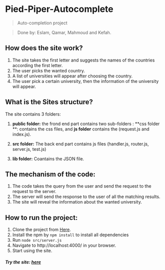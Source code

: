 # Pied-Piper-Autocomplete
>Auto-completion project

>Done by: Eslam, Qamar, Mahmoud and Kefah.

## How does the site work?
1. The site takes the first letter and suggests the names of the countries according the first letter.
2. The user picks the wanted country.
3. A list of universities will appear after choosing the country.
4. The user pick a certain university, then the information of the university will appear.

## What is the Sites structure?
The site contains 3 folders:
1. **public folder:**
the frond end part contains two sub-folders : **css folder **: contains the css files, and **js folder** contains the (request.js and index.js).

2. **src folder:** The back end part contains js files (handler.js, router.js, server.js, test.js)
3. **lib folder:** Coantains the JSON file.

## The mechanism of the code:
1. The code takes the query from the user and send the request to the request to the server.
2. The server will send the response to the user of all the matching results.
3. The site will reveal the information about the wanted university.

## How to run the project:
1. Clone the project from [Here](https://github.com/FACG2/Pied-Piper-Autocomplete).
2. Install the npm by ``` npm install ``` to install all dependencies
3. Run ``` node src/server.js ```
4. Navigate to  http://localhost:4000/  in your browser.
6. Start using the site.

##### Try the site: [here](https://pied-piper-universities.herokuapp.com)
